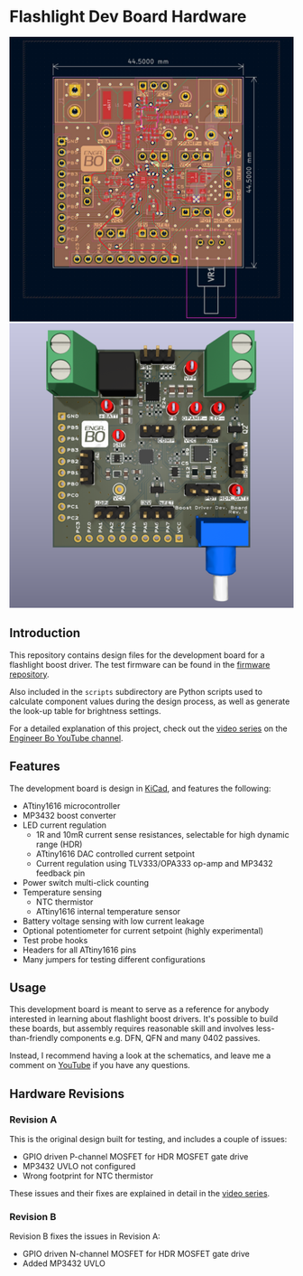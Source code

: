 # Flashlight Dev Board Hardware

![Dev board layout, rev. B](assets/flashlight_layout.jpg)
![Dev board render, rev. B](assets/flashlight_raytrace.png)

## Introduction

This repository contains design files for the development board for a flashlight boost driver. The test firmware can be found in the [firmware repository](https://github.com/realengineerbo/flashlight-dev-fw).

Also included in the `scripts` subdirectory are Python scripts used to calculate component values during the design process, as well as generate the look-up table for brightness settings.

For a detailed explanation of this project, check out the [video series](https://www.youtube.com/playlist?list=PLYK5tmZIBWtEJjwAFE-49hSeELu9zoAmV) on the [Engineer Bo YouTube channel](https://youtube.com/@engineerbo).

## Features

The development board is design in [KiCad](https://www.kicad.org/), and features the following:

* ATtiny1616 microcontroller
* MP3432 boost converter
* LED current regulation
  * 1R and 10mR current sense resistances, selectable for high dynamic range (HDR)
  * ATtiny1616 DAC controlled current setpoint
  * Current regulation using TLV333/OPA333 op-amp and MP3432 feedback pin
* Power switch multi-click counting
* Temperature sensing
  * NTC thermistor
  * ATtiny1616 internal temperature sensor
* Battery voltage sensing with low current leakage
* Optional potentiometer for current setpoint (highly experimental)
* Test probe hooks
* Headers for all ATtiny1616 pins
* Many jumpers for testing different configurations

## Usage

This development board is meant to serve as a reference for anybody interested in learning about flashlight boost drivers. It's possible to build these boards, but assembly requires reasonable skill and involves less-than-friendly components e.g. DFN, QFN and many 0402 passives.

Instead, I recommend having a look at the schematics, and leave me a comment on [YouTube](https://www.youtube.com/playlist?list=PLYK5tmZIBWtEJjwAFE-49hSeELu9zoAmV) if you have any questions.

## Hardware Revisions

### Revision A

This is the original design built for testing, and includes a couple of issues:

* GPIO driven P-channel MOSFET for HDR MOSFET gate drive
* MP3432 UVLO not configured
* Wrong footprint for NTC thermistor

These issues and their fixes are explained in detail in the [video series](https://www.youtube.com/playlist?list=PLYK5tmZIBWtEJjwAFE-49hSeELu9zoAmV).

### Revision B

Revision B fixes the issues in Revision A:

* GPIO driven N-channel MOSFET for HDR MOSFET gate drive
* Added MP3432 UVLO
